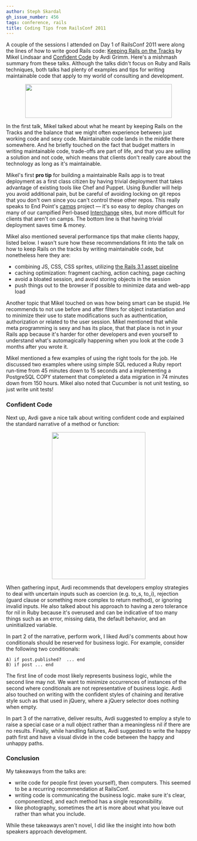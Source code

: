 ```yaml
---
author: Steph Skardal
gh_issue_number: 456
tags: conference, rails
title: Coding Tips from RailsConf 2011
---
```


A couple of the sessions I attended on Day 1 of RailsConf 2011 were along the lines of how to write good Rails code: [Keeping Rails on the Tracks](http://en.oreilly.com/rails2011/public/schedule/detail/17703) by Mikel Lindsaar and [Confident Code](http://en.oreilly.com/rails2011/public/schedule/detail/18418) by Avdi Grimm. Here's a mishmash summary from these talks. Although the talks didn't focus on Ruby and Rails techniques, both talks had plenty of  examples and tips for writing maintainable code that apply to my world of consulting and development.

<a href="/blog/2011/05/20/coding-tips-from-railsconf-2011/image-0-big.jpeg" onblur="try {parent.deselectBloggerImageGracefully();} catch(e) {}"><img alt="" border="0" id="BLOGGER_PHOTO_ID_5608600298183857506" src="/blog/2011/05/20/coding-tips-from-railsconf-2011/image-0.jpeg" style="display:block; margin:0px auto 10px; text-align:center;cursor:pointer; cursor:hand;width: 400px; height: 92px;"/></a>

In the first talk, Mikel talked about what he meant by keeping Rails on the Tracks and the balance that we might often experience between just working code and sexy code. Maintainable code lands in the middle there somewhere. And he briefly touched on the fact that budget matters in writing maintainable code, trade-offs are part of life, and that you are selling a solution and not code, which means that clients don't really care about the technology as long as it's maintainable.

Mikel's first **pro tip** for building a maintainable Rails app is to treat deployment as a first class citizen by having trivial deployment that takes advantage of existing tools like Chef and Puppet. Using Bundler will help you avoid additional pain, but be careful of avoiding locking on git repos that you don't own since you can't control these other repos. This really speaks to End Point's [camps](http://www.devcamps.org/) project — it's so easy to deploy changes on many of our campified Perl-based [Interchange](http://www.icdevgroup.org/i/dev) sites, but more difficult for clients that aren't on camps. The bottom line is that having trivial deployment saves time &amp; money.

Mikel also mentioned several performance tips that make clients happy, listed below. I wasn't sure how these recommendations fit into the talk on how to keep Rails on the tracks by writing maintainable code, but nonetheless here they are:

- combining JS, CSS, CSS sprites, utilizing [the Rails 3.1 asset pipeline](http://blog.endpoint.com/2011/05/rails-3-at-railsconf-2011.html)
- caching optimization: fragment caching, action caching, page caching
- avoid a bloated session, and avoid storing objects in the session
- push things out to the browser if possible to minimize data and web-app load

Another topic that Mikel touched on was how being smart can be stupid. He recommends to not use before and after filters for object instantiation and to minimize their use to state modifications such as authentication, authorization or related to the user session. Mikel mentioned that while meta programming is sexy and has its place, that that place is not in your Rails app because it's harder for other developers and even yourself to understand what's automagically happening when you look at the code 3 months after you wrote it.

Mikel mentioned a few examples of using the right tools for the job. He discussed two examples where using simple SQL reduced a Ruby report run-time from 45 minutes down to 15 seconds and a implementing a PostgreSQL COPY statement that completed a data migration in 74 minutes down from 150 hours. Mikel also noted that Cucumber is not unit testing, so just write unit tests!

### Confident Code

Next up, Avdi gave a nice talk about writing confident code and explained the standard narrative of a method or function:

<a href="/blog/2011/05/20/coding-tips-from-railsconf-2011/image-1-big.jpeg" onblur="try {parent.deselectBloggerImageGracefully();} catch(e) {}"><img alt="" border="0" id="BLOGGER_PHOTO_ID_5608892855043260754" src="/blog/2011/05/20/coding-tips-from-railsconf-2011/image-1.jpeg" style="display:block; margin:0px auto 10px; text-align:center;cursor:pointer; cursor:hand;width: 255px; height: 400px;"/></a>

When gathering input, Avdi recommends that developers employ strategies to deal with uncertain inputs such as coercion (e.g. to_s, to_i), rejection (guard clause or something more complex to return method), or ignoring invalid inputs. He also talked about his approach to having a zero tolerance for nil in Ruby because it's overused and can be indicative of too many things such as an error, missing data, the default behavior, and an uninitialized variable.

In part 2 of the narrative, perform work, I liked Avdi's comments about how conditionals should be reserved for business logic. For example, consider the following two conditionals:

```nohighlight
A) if post.published?  ... end
B) if post ... end
```

The first line of code most likely represents business logic, while the second line may not. We want to minimize occurrences of instances of the second where conditionals are not representative of business logic. Avdi also touched on writing with the confident styles of chaining and iterative style such as that used in jQuery, where a jQuery selector does nothing when empty.

In part 3 of the narrative, deliver results, Avdi suggested to employ a style to raise a special case or a null object rather than a meaningless nil if there are no results. Finally, while handling failures, Avdi suggested to write the happy path first and have a visual divide in the code between the happy and unhappy paths.

### Conclusion

My takeaways from the talks are:

- write code for people first (even yourself), then computers. This seemed to be a recurring recommendation at RailsConf.
- writing code is communicating the business logic. make sure it's clear, componentized, and each method has a single responsibility.
- like photography, sometimes the art is more about what you leave out rather than what you include.

While these takeaways aren't novel, I did like the insight into how both speakers approach development.
